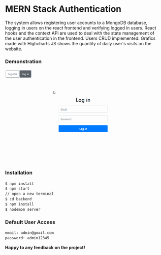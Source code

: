 # MERN Stack Authentication
The system allows registering user accounts to a MongoDB database, logging in users on the react frontend and verifying logged in users. React hooks and the context API are used to deal with the state management of the user authentication in the frontend. Users CRUD implemented. Grafics made with Highcharts JS shows the quantity of daily user's visits on the website. 

### Demonstration 
<img src="https://github.com/yuliya-sharapa/login-challenge/blob/master/src/assets/login.gif" width="575" height="300" />


### Installation

```sh
$ npm install
$ npm start
// open a new terminal
$ cd backend
$ npm install
$ nodemon server
```

### Default User Access
```sh
email: admin@gmail.com
password: admin12345
```


**Happy to any feedback on the project!**

